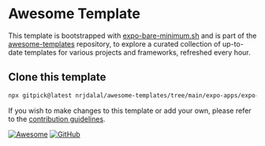 # Awesome Template

This template is bootstrapped with [expo-bare-minimum.sh](https://github.com/nrjdalal/awesome-templates/blob/main/.github/.scripts/expo-bare-minimum.sh) and is part of the [awesome-templates](https://github.com/nrjdalal/awesome-templates) repository, to explore a curated collection of up-to-date templates for various projects and frameworks, refreshed every hour.

## Clone this template

```bash
npx gitpick@latest nrjdalal/awesome-templates/tree/main/expo-apps/expo-bare-minimum
```

If you wish to make changes to this template or add your own, please refer to the [contribution guidelines](https://github.com/nrjdalal/awesome-templates?tab=readme-ov-file#contributing).

[![Awesome](https://awesome.re/badge.svg)](https://github.com/nrjdalal/awesome-templates) [![GitHub](https://img.shields.io/github/stars/nrjdalal/awesome-templates?color=blue)](https://github.com/nrjdalal/awesome-templates)
  
